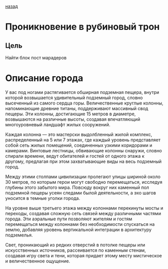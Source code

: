 [назад](/README.md)
# Проникновение в рубиновый трон
## Цель
Найти блок пост марадеров

# Описание города
У вас под ногами растягивается обширная подземная пещера, внутри которой возвышается удивительный подземный город, словно высеченный из самого сердца горы.
Величественные круглые колонны, напоминающие древние титаны, поддерживают массивный свод пещеры.
Эти колонны, достигающие 15 метров в диаметре, возвышаются на различные высоты, создавая впечатляющий многоуровневый ландшафт жилых сооружений.

Каждая колонна — это мастерски выдолбленный жилой комплекс, распределенный на 5 или 7 этажах, где каждый уровень представляет собой сеть жилых помещений,
соединенных узкими коридорами и камерами. Винтовые лестницы, обвивающие колонны снаружи, словно спирали времени,
ведут обитателей и гостей от одного этажа к другому, предлагая при этом захватывающие виды на весь подземный город.

Между этими столпами цивилизации пролегают улицы шириной около 30 метров, по которым герои могут свободно перемещаться,
исследуя глубины этого забытого мира. Повсюду вокруг них каменный пол подземной пещеры усеян следами былой деятельности,
а эхо шагов уносится в темные уголки города.

На уровне выше третьего этажа между колоннами перекинуты мосты и переходы, создавая сложную сеть связей между различными частями города.
Эти аэральные пути позволяют жителям и гостям перемещаться между колоннами без необходимости спускаться на землю,
добавляя уровень вертикальной интеграции в архитектуру подземелья.

Свет, проникающий из редких отверстий в потолке пещеры или искусственных источников, рассеивается по каменным стенам,
создавая игру света и тени, которая придает этому месту мистическое и величественное ощущение.


